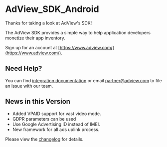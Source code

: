 # AdView_SDK_Android
Thanks for taking a look at AdView's SDK!

The AdView SDK provides a simple way to help application developers monetize their app inventory.

Sign up for an account at [https://www.adview.com/](https://www.adview.com/).

## Need Help?
You can find [integration documentation](https://github.com/adview/AdView_SDK_Android/blob/master/AdView%20Android%20SDK%20Specification%20v1.01.pdf) or email [partner@adview.com](mailto:partner@adview.com) to file an issue with our team.

## News in this Version
  - Added VPAID support for vast video mode.
  - GDPR parameters can be used
  - Use Google Advertising ID instead of IMEI.
  - New framework for all ads uplink process.

Please view the [changelog](https://github.com/adview/AdView_SDK_Android/blob/master/CHANGELOG.md) for details.